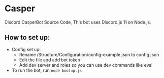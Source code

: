 # Casper
Discord CasperBot Source Code,
This bot uses Discord.js 11 on Node.js.

## How to set up: 
- Config set up:
	- Rename /Structure/Configuration/config-example.json to config.json
	- Edit the file and add bot token
	- Add dev server and roles so you can use dev commands like eval
- To run the bot, run `node bootup.js`
